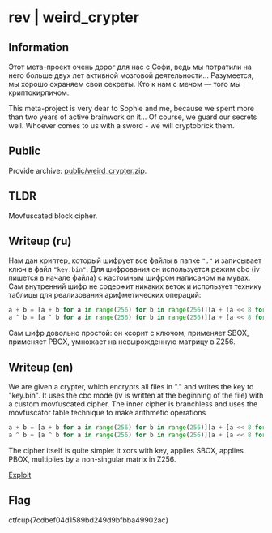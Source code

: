 # rev | weird_crypter

## Information

Этот мета-проект очень дорог для нас с Софи, ведь мы потратили на него больше двух лет активной мозговой деятельности... Разумеется, мы хорошо охраняем свои секреты. Кто к нам с мечом — того мы криптокирпичом.

This meta-project is very dear to Sophie and me, because we spent more than two years of active brainwork on it... Of course, we guard our secrets well. Whoever comes to us with a sword - we will cryptobrick them.


## Public

Provide archive: [public/weird_crypter.zip](public/weird_crypter.zip).

## TLDR

Movfuscated block cipher.

## Writeup (ru)

Нам дан криптер, который шифрует все файлы в папке `"."` и записывает ключ в файл `"key.bin"`. Для шифрования он используется режим cbc (iv пишется в начале файла) с кастомным шифром написаном на мувах. Сам внутренний шифр не содержит никаких веток и использует технику таблицы для реализования арифметических операций:
```python
a + b = [a + b for a in range(256) for b in range(256)][a + [a << 8 for a in range(256)][a]]
a ^ b = [a ^ b for a in range(256) for b in range(256)][a + [a << 8 for a in range(256)][a]]
```
Сам шифр довольно простой: он ксорит с ключом, применяет SBOX, применяет PBOX, умножает на невырожденную матрицу в Z256.

## Writeup (en)

We are given a crypter, which encrypts all files in "." and writes the key to "key.bin". It uses the cbc mode (iv is written at the beginning of the file) with a custom movfuscated cipher. The inner cipher is branchless and uses the movfuscator table technique to make arithmetic operations
```python
a + b = [a + b for a in range(256) for b in range(256)][a + [a << 8 for a in range(256)][a]]
a ^ b = [a ^ b for a in range(256) for b in range(256)][a + [a << 8 for a in range(256)][a]]
```
The cipher itself is quite simple: it xors with key, applies SBOX, applies PBOX, multiplies by a non-singular matrix in Z256.

[Exploit](solve/sploit.py)

## Flag

ctfcup{7cdbef04d1589bd249d9bfbba49902ac}
